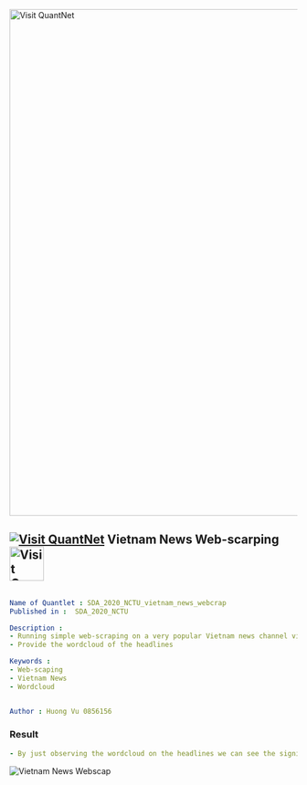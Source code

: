[<img src="https://github.com/QuantLet/Styleguide-and-FAQ/blob/master/pictures/banner.png" width="888" alt="Visit QuantNet">](http://quantlet.de/)

## [<img src="https://github.com/QuantLet/Styleguide-and-FAQ/blob/master/pictures/qloqo.png" alt="Visit QuantNet">](http://quantlet.de/) **Vietnam News Web-scarping** [<img src="https://github.com/QuantLet/Styleguide-and-FAQ/blob/master/pictures/QN2.png" width="60" alt="Visit QuantNet 2.0">](http://quantlet.de/)

```yaml

Name of Quantlet : SDA_2020_NCTU_vietnam_news_webcrap
Published in :  SDA_2020_NCTU

Description :  
- Running simple web-scraping on a very popular Vietnam news channel vietnam.net (only focus on Finance section of the page) 
- Provide the wordcloud of the headlines

Keywords : 
- Web-scaping
- Vietnam News
- Wordcloud


Author : Huong Vu 0856156

```
### Result
```yaml
- By just observing the wordcloud on the headlines we can see the significant influence of the US economy on the Vietnamese market


```
![Vietnam News Webscap](https://user-images.githubusercontent.com/67493611/97884490-19fd5c80-1d61-11eb-8aea-78b313bf8306.png)
